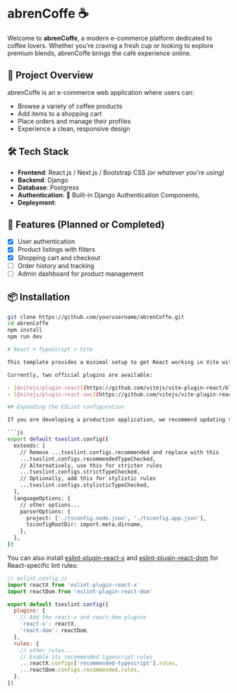 # abrenCoffe ☕

Welcome to **abrenCoffe**, a modern e-commerce platform dedicated to coffee lovers. Whether you're craving a fresh cup or looking to explore premium blends, abrenCoffe brings the café experience online.

## 🚀 Project Overview

abrenCoffe is an e-commerce web application where users can:
- Browse a variety of coffee products
- Add items to a shopping cart
- Place orders and manage their profiles
- Experience a clean, responsive design

## 🛠️ Tech Stack

- **Frontend**: React.js / Next.js / Bootstrap CSS *(or whatever you're using)*
- **Backend**: Django
- **Database**: Postgress 
- **Authentication**: 🔐 Built-in Django Authentication Components, 
- **Deployment**: 

## 📁 Features (Planned or Completed)

- [x] User authentication
- [x] Product listings with filters
- [x] Shopping cart and checkout
- [ ] Order history and tracking
- [ ] Admin dashboard for product management

## 📦 Installation

```bash
git clone https://github.com/yourusername/abrenCoffe.git
cd abrenCoffe
npm install
npm run dev

# React + TypeScript + Vite

This template provides a minimal setup to get React working in Vite with HMR and some ESLint rules.

Currently, two official plugins are available:

- [@vitejs/plugin-react](https://github.com/vitejs/vite-plugin-react/blob/main/packages/plugin-react) uses [Babel](https://babeljs.io/) for Fast Refresh
- [@vitejs/plugin-react-swc](https://github.com/vitejs/vite-plugin-react/blob/main/packages/plugin-react-swc) uses [SWC](https://swc.rs/) for Fast Refresh

## Expanding the ESLint configuration

If you are developing a production application, we recommend updating the configuration to enable type-aware lint rules:

```js
export default tseslint.config({
  extends: [
    // Remove ...tseslint.configs.recommended and replace with this
    ...tseslint.configs.recommendedTypeChecked,
    // Alternatively, use this for stricter rules
    ...tseslint.configs.strictTypeChecked,
    // Optionally, add this for stylistic rules
    ...tseslint.configs.stylisticTypeChecked,
  ],
  languageOptions: {
    // other options...
    parserOptions: {
      project: ['./tsconfig.node.json', './tsconfig.app.json'],
      tsconfigRootDir: import.meta.dirname,
    },
  },
})
```

You can also install [eslint-plugin-react-x](https://github.com/Rel1cx/eslint-react/tree/main/packages/plugins/eslint-plugin-react-x) and [eslint-plugin-react-dom](https://github.com/Rel1cx/eslint-react/tree/main/packages/plugins/eslint-plugin-react-dom) for React-specific lint rules:

```js
// eslint.config.js
import reactX from 'eslint-plugin-react-x'
import reactDom from 'eslint-plugin-react-dom'

export default tseslint.config({
  plugins: {
    // Add the react-x and react-dom plugins
    'react-x': reactX,
    'react-dom': reactDom,
  },
  rules: {
    // other rules...
    // Enable its recommended typescript rules
    ...reactX.configs['recommended-typescript'].rules,
    ...reactDom.configs.recommended.rules,
  },
})
```
